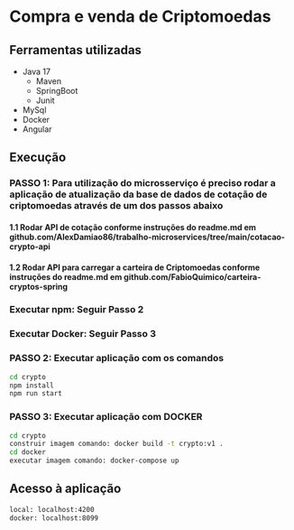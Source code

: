 # Compra e venda de Criptomoedas

## Ferramentas utilizadas

- Java 17
  - Maven
  - SpringBoot
  - Junit
- MySql
- Docker
- Angular

## Execução

### PASSO 1: Para utilização do microsserviço é preciso rodar a aplicação de atualização da base de dados de cotação de criptomoedas através de um dos passos abaixo

#### 1.1 Rodar API de cotação conforme instruções do readme.md em github.com/AlexDamiao86/trabalho-microservices/tree/main/cotacao-crypto-api

#### 1.2 Rodar API para carregar a carteira de Criptomoedas conforme instruções do readme.md em github.com/FabioQuimico/carteira-cryptos-spring

### Executar npm: Seguir Passo 2 
### Executar Docker: Seguir Passo 3

### PASSO 2: Executar aplicação com os comandos

```bash
cd crypto
npm install
npm run start
```

### PASSO 3: Executar aplicação com DOCKER

```bash
cd crypto
construir imagem comando: docker build -t crypto:v1 .
cd docker
executar imagem comando: docker-compose up
```

## Acesso à aplicação

```bash
local: localhost:4200
docker: localhost:8099
```